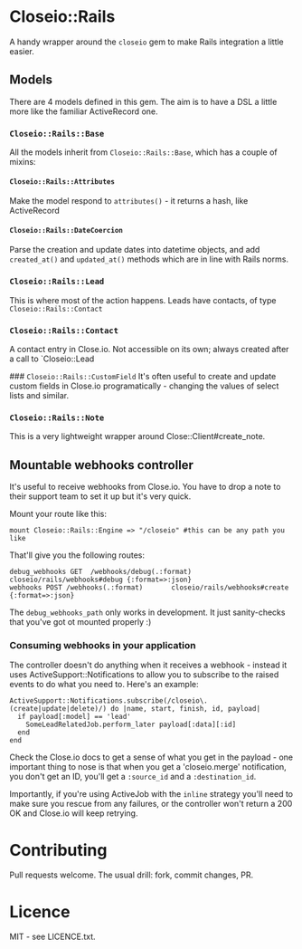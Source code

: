 # Closeio::Rails
A handy wrapper around the `closeio` gem to make Rails integration a little easier.

## Models
There are 4 models defined in this gem. The aim is to have a DSL a little more like the familiar ActiveRecord one. 

### `Closeio::Rails::Base`
All the models inherit from `Closeio::Rails::Base`, which has a couple of mixins:

#### `Closeio::Rails::Attributes`
Make the model respond to `attributes()` - it returns a hash, like ActiveRecord

#### `Closeio::Rails::DateCoercion`
Parse the creation and update dates into datetime objects, and add `created_at()` and `updated_at()` methods which are in line with Rails norms.

### `Closeio::Rails::Lead`
This is where most of the action happens. Leads have contacts, of type `Closeio::Rails::Contact`

### `Closeio::Rails::Contact`
A contact entry in Close.io. Not accessible on its own; always created after a call to `Closeio::Lead

### `Closeio::Rails::CustomField`
It's often useful to create and update custom fields in Close.io programatically - changing the values of select lists and similar.
 
### `Closeio::Rails::Note`
This is a very lightweight wrapper around Close::Client#create_note.


## Mountable webhooks controller
It's useful to receive webhooks from Close.io. You have to drop a note to their support team to set it up but it's very quick.

Mount your route like this:

```
mount Closeio::Rails::Engine => "/closeio" #this can be any path you like
```

That'll give you the following routes:

```
debug_webhooks GET  /webhooks/debug(.:format) closeio/rails/webhooks#debug {:format=>:json}
webhooks POST /webhooks(.:format)       closeio/rails/webhooks#create {:format=>:json}
```

The `debug_webhooks_path` only works in development. It just sanity-checks that you've got ot mounted properly :)

### Consuming webhooks in your application
The controller doesn't do anything when it receives a webhook - instead it uses ActiveSupport::Notifications to allow you to subscribe to the raised events to do what you need to. Here's an example:

```
ActiveSupport::Notifications.subscribe(/closeio\.(create|update|delete)/) do |name, start, finish, id, payload|
  if payload[:model] == 'lead'
    SomeLeadRelatedJob.perform_later payload[:data][:id]
  end
end
```

Check the Close.io docs to get a sense of what you get in the payload - one important thing to nose is that when you get a 'closeio.merge' notification, you don't get an ID, you'll get a `:source_id` and a `:destination_id`.

Importantly, if you're using ActiveJob with the `inline` strategy you'll need to make sure you rescue from any failures, or the controller won't return a 200 OK and Close.io will keep retrying.

# Contributing
Pull requests welcome. The usual drill: fork, commit changes, PR.

# Licence
MIT - see LICENCE.txt.


      




